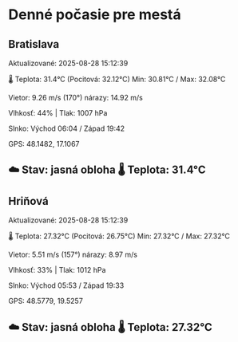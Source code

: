 ﻿# Denné počasie pre mestá

## Bratislava
Aktualizované: 2025-08-28 15:12:39

🌡️ Teplota: 31.4°C 
(Pocitová: 32.12°C)
Min: 30.81°C / Max: 32.08°C

Vietor: 9.26 m/s    (170°) 
nárazy: 14.92 m/s

Vlhkosť: 44% | Tlak: 1007 hPa

Slnko: Východ 06:04 / Západ 19:42

GPS: 48.1482, 17.1067

☁️ Stav: jasná obloha        🌡️ Teplota: 31.4°C
---

## Hriňová
Aktualizované: 2025-08-28 15:12:39

🌡️ Teplota: 27.32°C 
(Pocitová: 26.75°C)
Min: 27.32°C / Max: 27.32°C

Vietor: 5.51 m/s (157°)
nárazy: 8.97 m/s

Vlhkosť: 33% | Tlak: 1012 hPa

Slnko: Východ 05:53 / Západ 19:33

GPS: 48.5779, 19.5257

☁️ Stav: jasná obloha        🌡️ Teplota: 27.32°C
---
